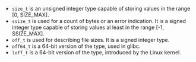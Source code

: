 
- `size_t` is an unsigned integer type capable of storing values in the range [0, SIZE_MAX].
- `ssize_t` is used for a count of bytes or an error indication. It is a signed integer type capable of storing values al least in the range [-1, SSIZE_MAX].
- `off_t` is used for describing file sizes. It is a signed integer type.
- `off64_t` is a 64-bit version of the type, used in glibc.
- `loff_t` is a 64-bit version of the type, introduced by the Linux kernel.
